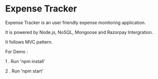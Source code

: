 # Expense Tracker

Expense Tracker is an user friendly expense monitoring application.

It is powered by Node.js, NoSQL, Mongoose and Razorpay Intergration.

It follows MVC pattern.

For Demo : 


1 . Run 'npm install'

2 . Run 'npm start'
